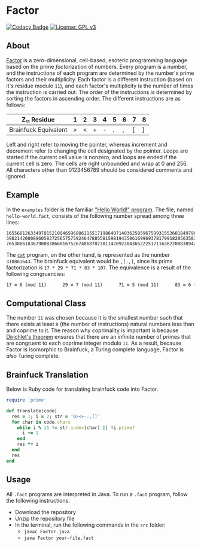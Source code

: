 # Factor
[![Codacy Badge](https://app.codacy.com/project/badge/Grade/2cbcc0dfcb3e43cc98663442cea1948a)](https://www.codacy.com/manual/bangyen99/factor-lang?utm_source=github.com&amp;utm_medium=referral&amp;utm_content=bangyen/factor-lang&amp;utm_campaign=Badge_Grade)
[![License: GPL v3](https://img.shields.io/badge/License-GPLv3-blue.svg)](https://www.gnu.org/licenses/gpl-3.0)

## About
[Factor](https://esolangs.org/wiki/Factor) is a zero-dimensional, cell-based, esoteric programming language based on the prime *factor*ization of numbers. Every program is a number, and the instructions of each program are determined by the number's prime factors and their multiplicity. Each factor is a different instruction (based on it's residue modulo `11`), and each factor's multiplicity is the number of times the instruction is carried out. The order of the instructions is determined by sorting the factors in ascending order. The different instructions are as follows:

| Z₁₁ Residue                         | 1 | 2 | 3 | 4 | 5 | 6 | 7  | 8  |
|-------------------------------------|---|---|---|---|---|---|----|----|
| Brainfuck Equivalent                | > | < | + | - | . | , | \[ | \] |

Left and right refer to moving the pointer, whereas increment and decrement refer to changing the cell designated by the pointer. Loops are started if the current cell value is nonzero, and loops are ended if the current cell is zero. The cells are right unbounded and wrap at 0 and 256. All characters other than 0123456789 should be considered comments and ignored. 

## Example
In the `examples` folder is the familiar ["Hello World!" program](https://en.wikipedia.org/wiki/%22Hello,_World!%22_program). The file, named `hello-world.fact`, consists of the following number spread among three lines:
```fact
1655681263349701521084659680611551719864071403625859675993155360184979650875317924075071663014170796
3982142000896058372565757592464788558159819435061699693781799182850358327927823218744238796733811436
76538661836790083866016752674868707301142092304365222517116382208838942082995905598124019955549
```
The [`cat`](https://esolangs.org/wiki/Cat_program) program, on the other hand, is represented as the number `310861643`. The brainfuck equivalent would be `,[.,]`, since its prime factorization is `17 * 29 * 71 * 83 * 107`. The equivalence is a result of the following congruencies: 
```latex
17 ≡ 6 (mod 11)      29 ≡ 7 (mod 11)      71 ≡ 5 (mod 11)      83 ≡ 6 (mod 11)      107 ≡ 8 (mod 11)
```

## Computational Class
The number `11` was chosen because it is the smallest number such that there exists at least `8` (the number of instructions) natural numbers less than and coprime to it. The reason why coprimality is important is because [Dirichlet's theorem](https://en.wikipedia.org/wiki/Dirichlet%27s_theorem_on_arithmetic_progressions) ensures that there are an infinite number of primes that are congruent to each coprime integer modulo `11`. As a result, because Factor is isomorphic to Brainfuck, a Turing complete language, Factor is *also* Turing complete.

## Brainfuck Translation
Below is Ruby code for translating brainfuck code into Factor.

```ruby
require 'prime'

def translate(code)
  res = 1; i = 2; str = '0><+-.,[]'
  for char in code.chars
    while i % 11 != str.index(char) || !i.prime?
      i += 1
    end
    res *= i
  end
  res
end
```

## Usage
All `.fact` programs are interpreted in Java. To run a `.fact` program, follow the following instructions:
-   Download the repository
-   Unzip the repository file
-   In the terminal, run the following commands in the `src` folder:
    -   `javac Factor.java`
    -   `java Factor your-file.fact`
